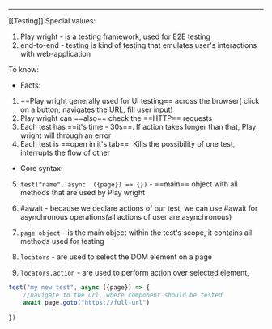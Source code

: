 ***
[[Testing]]
Special values:
1. Play wright - is a testing framework, used for E2E testing 
2. end-to-end - testing is kind of testing that emulates user's interactions with web-application  

To know:

- Facts:
1. ==Play wright generally used for UI testing== across the browser( click on a button, navigates the URL, fill user input)
2. Play wright can ==also== check the ==HTTP==  requests 
3. Each test has ==it's time - 30s==. If action takes longer than that, Play wright will through an error 
4. Each test is ==open in it's tab==. Kills the possibility of one test, interrupts the flow of other  

- Core syntax:
5. `test("name", async  ({page}) => {})` - ==main== object with all methods that are used by Play wright
6. #await - because we declare actions of our test, we can use #await for asynchronous operations(all actions of user are asynchronous) 

7. `page object` - is the main object within the test's scope, it contains all methods used for testing 
8. `locators`  - are used to select the DOM element on a page 
9. `locators.action` - are used to perform action over selected element, 
```ts
test("my new test", async ({page}) => {
	//navigate to the url, where component should be tested  
	await page.goto("https://full-url")
	
})
```